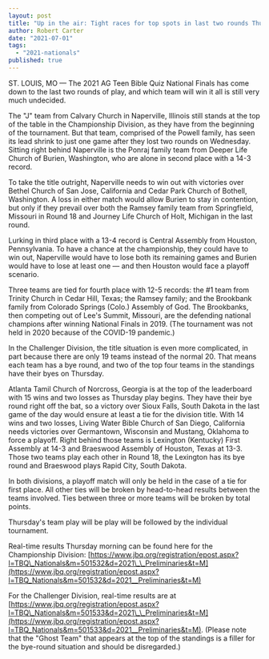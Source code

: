 ```yaml
---
layout: post
title: "Up in the air: Tight races for top spots in last two rounds Thursday"
author: Robert Carter
date: "2021-07-01"
tags: 
  - "2021-nationals"
published: true
---
```


ST. LOUIS, MO — The 2021 AG Teen Bible Quiz National Finals has come down to the last two rounds of play, and which team will win it all is still very much undecided.

The "J" team from Calvary Church in Naperville, Illinois still stands at the top of the table in the Championship Division, as they have from the beginning of the tournament. But that team, comprised of the Powell family, has seen its lead shrink to just one game after they lost two rounds on Wednesday. Sitting right behind Naperville is the Ponraj family team from Deeper Life Church of Burien, Washington, who are alone in second place with a 14-3 record.

To take the title outright, Naperville needs to win out with victories over Bethel Church of San Jose, California and Cedar Park Church of Bothell, Washington. A loss in either match would allow Burien to stay in contention, but only if they prevail over both the Ramsey family team from Springfield, Missouri in Round 18 and Journey Life Church of Holt, Michigan in the last round.

Lurking in third place with a 13-4 record is Central Assembly from Houston, Pennsylvania. To have a chance at the championship, they could have to win out, Naperville would have to lose both its remaining games and Burien would have to lose at least one — and then Houston would face a playoff scenario.

Three teams are tied for fourth place with 12-5 records: the #1 team from Trinity Church in Cedar Hill, Texas; the Ramsey family; and the Brookbank family from Colorado Springs (Colo.) Assembly of God. The Brookbanks, then competing out of Lee's Summit, Missouri, are the defending national champions after winning National Finals in 2019. (The tournament was not held in 2020 because of the COVID-19 pandemic.)

In the Challenger Division, the title situation is even more complicated, in part because there are only 19 teams instead of the normal 20. That means each team has a bye round, and two of the top four teams in the standings have their byes on Thursday.

Atlanta Tamil Church of Norcross, Georgia is at the top of the leaderboard with 15 wins and two losses as Thursday play begins. They have their bye round right off the bat, so a victory over Sioux Falls, South Dakota in the last game of the day would ensure at least a tie for the division title. With 14 wins and two losses, Living Water Bible Church of San Diego, California needs victories over Germantown, Wisconsin and Mustang, Oklahoma to force a playoff. Right behind those teams is Lexington (Kentucky) First Assembly at 14-3 and Braeswood Assembly of Houston, Texas at 13-3. Those two teams play each other in Round 18, the Lexington has its bye round and Braeswood plays Rapid City, South Dakota.

In both divisions, a playoff match will only be held in the case of a tie for first place. All other ties will be broken by head-to-head results between the teams involved. Ties between three or more teams will be broken by total points.

Thursday's team play will be play will be followed by the individual tournament.

Real-time results Thursday morning can be found here for the Championship Division: [https://www.jbq.org/registration/epost.aspx?l=TBQ\_Nationals&m=501532&d=2021\_\_Preliminaries&t=M](https://www.jbq.org/registration/epost.aspx?l=TBQ_Nationals&m=501532&d=2021__Preliminaries&t=M)

For the Challenger Division, real-time results are at [https://www.jbq.org/registration/epost.aspx?l=TBQ\_Nationals&m=501533&d=2021\_\_Preliminaries&t=M](https://www.jbq.org/registration/epost.aspx?l=TBQ_Nationals&m=501533&d=2021__Preliminaries&t=M). (Please note that the "Ghost Team" that appears at the top of the standings is a filler for the bye-round situation and should be disregarded.)

